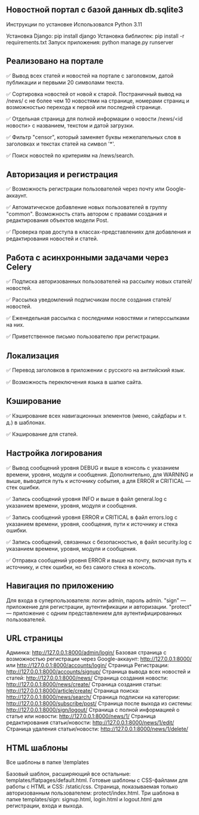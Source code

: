## Новостной портал с базой данных db.sqlite3
Инструкции по установке
Использовался Python 3.11

Установка Django: pip install django
Установка библиотек: pip install -r requirements.txt
Запуск приложения: python manage.py runserver

## Реализовано на портале
:white_check_mark: Вывод всех статей и новостей на портале с заголовком, датой публикации и первыми 20 символами текста.

:white_check_mark: Сортировка новостей от новой к старой. Постраничный вывод на /news/ с не более чем 10 новостями на странице, номерами страниц и возможностью перехода к первой или последней странице.

:white_check_mark: Отдельная страница для полной информации о новости /news/<id новости> с названием, текстом и датой загрузки.

:white_check_mark: Фильтр "censor", который заменяет буквы нежелательных слов в заголовках и текстах статей на символ '*'.

:white_check_mark: Поиск новостей по критериям на /news/search.

## Авторизация и регистрация
:white_check_mark: Возможность регистрации пользователей через почту или Google-аккаунт.

:white_check_mark: Автоматическое добавление новых пользователей в группу "common". Возможность стать автором с правами создания и редактирования объектов модели Post.

:white_check_mark: Проверка прав доступа в классах-представлениях для добавления и редактирования новостей и статей.

## Работа с асинхронными задачами через Celery
:white_check_mark: Подписка авторизованных пользователей на рассылку новых статей/новостей.

:white_check_mark: Рассылка уведомлений подписчикам после создания статей/новостей.

:white_check_mark: Еженедельная рассылка с последними новостями и гиперссылками на них.

:white_check_mark: Приветственное письмо пользователю при регистрации.

## Локализация
:white_check_mark: Перевод заголовков в приложении с русского на английский язык.

:white_check_mark: Возможность переключения языка в шапке сайта.

## Кэширование
:white_check_mark: Кэширование всех навигационных элементов (меню, сайдбары и т. д.) в шаблонах.

:white_check_mark: Кэширование для статей.

## Настройка логирования
:white_check_mark: Вывод сообщений уровня DEBUG и выше в консоль с указанием времени, уровня, модуля и сообщения. Дополнительно, для WARNING и выше, выводится путь к источнику события, а для ERROR и CRITICAL — стек ошибки.

:white_check_mark: Запись сообщений уровня INFO и выше в файл general.log с указанием времени, уровня, модуля и сообщения.

:white_check_mark: Запись сообщений уровня ERROR и CRITICAL в файл errors.log с указанием времени, уровня, сообщения, пути к источнику и стека ошибки.

:white_check_mark: Запись сообщений, связанных с безопасностью, в файл security.log с указанием времени, уровня, модуля и сообщения.

:white_check_mark: Отправка сообщений уровня ERROR и выше на почту, включая путь к источнику, и стек ошибки, но без самого стека в консоль.

## Навигация по приложению
Для входа в суперпользователя: логин admin, пароль admin.
"sign" — приложение для регистрации, аутентификации и авторизации.
"protect" — приложение с одним представлением для аутентифицированных пользователей.

## URL страницы
Админка: http://127.0.0.1:8000/admin/login/
Базовая страница с возможностью регистрации через Google-аккаунт: http://127.0.0.1:8000/ или http://127.0.0.1:8000/accounts/login/
Страница Регистрации: http://127.0.0.1:8000/accounts/signup/
Страница вывода всех новостей и статей: http://127.0.0.1:8000/news/
Страница создания новости: http://127.0.0.1:8000/news/create/
Страница создания статьи: http://127.0.0.1:8000/article/create/
Страница поиска: http://127.0.0.1:8000/news/search/
Страница подписки на категории: http://127.0.0.1:8000/subscribe/post/
Страница после выхода из системы: http://127.0.0.1:8000/sign/logout/
Страница с полной информацией о статье или новости: http://127.0.0.1:8000/news/1/
Страница редактирования статьи/новости: http://127.0.0.1:8000/news/1/edit/
Страница удаления статьи/новости: http://127.0.0.1:8000/news/1/delete/

## HTML шаблоны
Все шаблоны в папке \templates

Базовый шаблон, расширяющий все остальные: templates/flatpages/default.html.
Готовые шаблоны с CSS-файлами для работы с HTML и CSS: /static/css.
Страница, показываемая только авторизованным пользователем: protect/index.html.
Три шаблона в папке templates/sign: signup.html, login.html и logout.html для регистрации, входа и выхода.